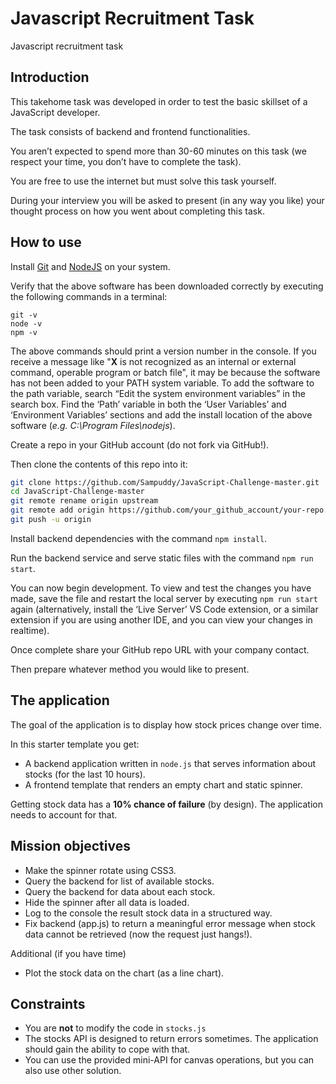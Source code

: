 # Javascript Recruitment Task

Javascript recruitment task

## Introduction

This takehome task was developed in order to test the basic skillset of a JavaScript developer.

The task consists of backend and frontend functionalities.

You aren’t expected to spend more than 30-60 minutes on this task (we respect your time, you don’t have to complete the task).

You are free to use the internet but must solve this task yourself.

During your interview you will be asked to present (in any way you like) your thought process on how you went about completing this task.

## How to use

Install [Git](https://git-scm.com/downloads) and [NodeJS](https://nodejs.org/en/) on your system.

Verify that the above software has been downloaded correctly by executing the following commands in a terminal:

`git -v`\
`node -v`\
`npm -v`

The above commands should print a version number in the console. If you receive a message like "**X** is not recognized as an internal or external command, operable program or batch file", it may be because the software has not been added to your PATH system variable. To add the software to the path variable, search “Edit the system environment variables” in the search box. Find the ‘Path’ variable in both the ‘User Variables’ and ‘Environment Variables’ sections and add the install location of the above software (_e.g. C:\Program Files\nodejs_). 


Create a repo in your GitHub account (do not fork via GitHub!).

Then clone the contents of this repo into it:
```sh
git clone https://github.com/Sampuddy/JavaScript-Challenge-master.git
cd JavaScript-Challenge-master
git remote rename origin upstream
git remote add origin https://github.com/your_github_account/your-repo.git
git push -u origin
```

Install backend dependencies with the command `npm install`.

Run the backend service and serve static files with the command `npm run start`.

You can now begin development. To view and test the changes you have made, save the file and restart the local server by executing `npm run start` again (alternatively, install the ‘Live Server’ VS Code extension, or a similar extension if you are using another IDE, and you can view your changes in realtime).

Once complete share your GitHub repo URL with your company contact.

Then prepare whatever method you would like to present.

## The application

The goal of the application is to display how stock prices change over time.

In this starter template you get:
* A backend application written in `node.js` that serves information about stocks (for the last 10 hours).
* A frontend template that renders an empty chart and static spinner.

Getting stock data has a **10% chance of failure** (by design). The application needs to account for that.

## Mission objectives

* Make the spinner rotate using CSS3.
* Query the backend for list of available stocks.
* Query the backend for data about each stock.
* Hide the spinner after all data is loaded.
* Log to the console the result stock data in a structured way.
* Fix backend (app.js) to return a meaningful error message when stock data cannot be retrieved (now the request just hangs!).

Additional (if you have time)
* Plot the stock data on the chart (as a line chart).

## Constraints

* You are **not** to modify the code in `stocks.js`
* The stocks API is designed to return errors sometimes. The application should gain the ability to cope with that.
* You can use the provided mini-API for canvas operations, but you can also use other solution.
